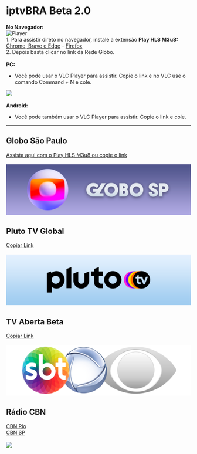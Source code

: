 # iptvBRA Beta 2.0

__No Navegador:__
<br>
![Player](https://i.imgur.com/JxVVqNm.png)
<br>
1.
Para assistir direto no navegador, instale a extensão __Play HLS M3u8:__
<a href="https://chrome.google.com/webstore/detail/play-hls-m3u8/ckblfoghkjhaclegefojbgllenffajdc"> Chrome, Brave e Edge</a> - <a href="https://addons.mozilla.org/en-US/firefox/addon/play-hls-chrome/"> Firefox</a>
<br>
2. Depois basta clicar no link da Rede Globo.
<br>
<br>
__PC:__
 - Você pode usar o VLC Player para assistir. Copie o link e no VLC use o comando Command + N e cole.

<img src="https://upload.wikimedia.org/wikipedia/commons/thumb/e/e6/VLC_Icon.svg/904px-VLC_Icon.svg.png" height="80" class="center"  >   </img> 

__Android:__
 - Você pode também usar o VLC Player para assistir. Copie o link e cole.
----------------------------------------------------------------------------

## Globo São Paulo
<a href="https://raw.githubusercontent.com/xicobiu/iptvBRA/main/.github/GloboTV-SP.m3u8"> Assista aqui com o Play HLS M3u8 ou copie o link</a> 
<br>
<br>
<img src="https://raw.githubusercontent.com/xicobiu/iptvBRA/main/.github/logo/Rede-Globo-SP-Banner.png"> </img> 
<br>

<!--
## Globo Rio
<a href="https://raw.githubusercontent.com/xicobiu/iptvBRA/main/.github/GloboTV-RJ.m3u8"> Assista aqui com o Play HLS M3u8 ou copie o link</a> 
<br>
<br>
<img src="https://raw.githubusercontent.com/xicobiu/iptvBRA/main/.github/logo/Rede-Globo-RJ-Banner-Carnaval-22.png"> </img> 
<br>
-->

<!--
## Globo Piauí
<a href="https://raw.githubusercontent.com/xicobiu/iptvBRA/main/.github/GloboTV-PI.m3u8"> Assista aqui com o Play HLS M3u8 ou copie o link</a> 
<br>
<br>
<img src="https://raw.githubusercontent.com/xicobiu/iptvBRA/main/.github/logo/Rede-Globo-TV-Banner.png"> </img> 
<br>
-->

##  Pluto TV Global 
<a href="https://raw.githubusercontent.com/xicobiu/iptvBRA/main/.github/PLUTO%20TV%20Global.m3u"> Copiar Link<br></a>
<br>
<img src="https://raw.githubusercontent.com/xicobiu/iptvBRA/main/.github/logo/Pluto-TV-Logo-Xicobiu.png"> </img>


## TV Aberta Beta 
<a href="https://raw.githubusercontent.com/xicobiu/iptvBRA/main/.github/tv-aberta"> Copiar Link<br></a>
<br>
<img src="https://raw.githubusercontent.com/xicobiu/iptvBRA/main/.github/logo/TV-Aberta-Logo.png"> </img>

## Rádio CBN
<a href="https://medias.sgr.globo.com/hls/vCBNRJ/vCBNRJ.m3u8"> CBN Rio</a> 
<br>
<a href="https://medias.sgr.globo.com/hls/vCBNSP/vCBNSP.m3u8"> CBN SP<br></a> 
<br>
<img src="https://raw.githubusercontent.com/xicobiu/iptvBRA/main/.github/logo/R%C3%A1dio-CBN.png"> </img> 
<br>
